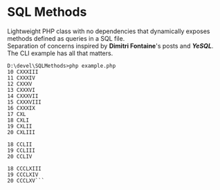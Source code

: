 # SQL Methods
Lightweight PHP class with no dependencies that dynamically exposes methods defined as queries in a SQL file.<br/>
Separation of concerns inspired by __Dimitri Fontaine__'s posts and ***YeSQL***.
The CLI example has all that matters.
```
D:\devel\SQLMethods>php example.php
10 CXXXIII
11 CXXXIV
12 CXXXV
13 CXXXVI
14 CXXXVII
15 CXXXVIII
16 CXXXIX
17 CXL
18 CXLI
19 CXLII
20 CXLIII

18 CCLII
19 CCLIII
20 CCLIV

18 CCCLXIII
19 CCCLXIV
20 CCCLXV```

